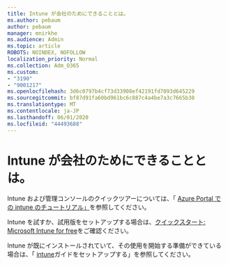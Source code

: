```yaml
---
title: Intune が会社のためにできることとは。
ms.author: pebaum
author: pebaum
manager: mnirkhe
ms.audience: Admin
ms.topic: article
ROBOTS: NOINDEX, NOFOLLOW
localization_priority: Normal
ms.collection: Adm_O365
ms.custom:
- "3190"
- "9001217"
ms.openlocfilehash: 3d6c0797b4cf73d33908ef42191fd7093d645229
ms.sourcegitcommit: bf87d91fa60bd961bc6c887c4a4be7a3c7665b38
ms.translationtype: MT
ms.contentlocale: ja-JP
ms.lasthandoff: 06/01/2020
ms.locfileid: "44493688"
---
```

# <a name="getting-started-with-intune"></a>Intune が会社のためにできることとは。

Intune および管理コンソールのクイックツアーについては、「 [Azure Portal での intune のチュートリアル」](https://docs.microsoft.com/intune/fundamentals/tutorial-walkthrough-intune-portal)を参照してください。

Intune を試すか、試用版をセットアップする場合は、[クイックスタート: Microsoft Intune for free](https://docs.microsoft.com/intune/fundamentals/free-trial-sign-up)をご確認ください。

Intune が既にインストールされていて、その使用を開始する準備ができている場合は、「 [intune](https://docs.microsoft.com/intune/fundamentals/setup-steps)ガイドをセットアップする」を参照してください。 